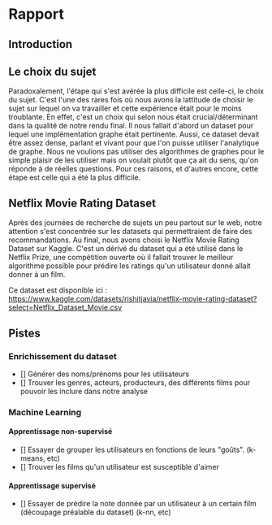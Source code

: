 # Rapport

## Introduction

## Le choix du sujet

Paradoxalement, l'étape qui s'est avérée la plus difficile est celle-ci, le choix du sujet. C'est l'une des rares fois où nous avons la lattitude de choisir le sujet sur lequel on va travailler et cette expérience était pour le moins troublante. En effet, c'est un choix qui selon nous était crucial/déterminant dans la qualité de notre rendu final. Il nous fallait d'abord un dataset pour lequel une implémentation graphe était pertinente. Aussi, ce dataset devait être assez dense, parlant et vivant pour que l'on puisse utiliser l'analytique de graphe. Nous ne voulions pas utiliser des algorithmes de graphes pour le simple plaisir de les utiliser mais on voulait plutôt que ça ait du sens, qu'on réponde à de réelles questions. Pour ces raisons, et d'autres encore, cette étape est celle qui a été la plus difficile. 

## Netflix Movie Rating Dataset

Après des journées de recherche de sujets un peu partout sur le web, notre attention s'est concentrée sur les datasets qui permettraient de faire des recommandations. Au final, nous avons choisi le Netflix Movie Rating Dataset sur Kaggle. C'est un dérivé du dataset qui a été utilisé dans le Netflix Prize, une compétition ouverte où il fallait trouver le meilleur algorithme possible pour prédire les ratings qu'un utilisateur donné allait donner à un film. 

Ce dataset est disponible ici : https://www.kaggle.com/datasets/rishitjavia/netflix-movie-rating-dataset?select=Netflix_Dataset_Movie.csv 


## Pistes 

### Enrichissement du dataset 

- [] Générer des noms/prénoms pour les utilisateurs
- [] Trouver les genres, acteurs, producteurs, des différents films pour pouvoir les inclure dans notre analyse 


### Machine Learning 

#### Apprentissage non-supervisé

- [] Essayer de grouper les utilisateurs en fonctions de leurs "goûts". (k-means, etc)
- [] Trouver les films qu'un utilisateur est susceptible d'aimer

#### Apprentissage supervisé

- [] Essayer de prédire la note donnée par un utilisateur à un certain film (découpage préalable du dataset) (k-nn, etc)
